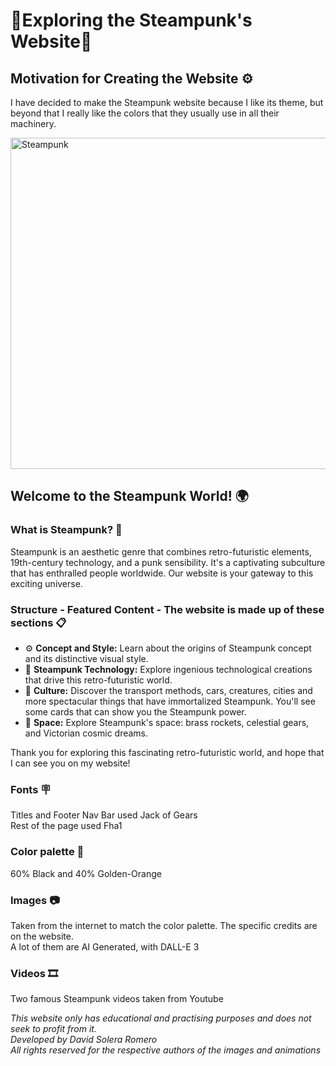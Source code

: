 # 🎇Exploring the Steampunk's Website🎇

## Motivation for Creating the Website ⚙️

I have decided to make the Steampunk website because I like its theme, but beyond that I really like the colors that they usually use in all their machinery.

<img src="https://th.bing.com/th/id/OIG.NG5XeAGNaOwU398_Y5vE?pid=ImgGn" alt="Steampunk" width="580" height="530">

## Welcome to the Steampunk World! 🌍

### What is Steampunk? 🧭

Steampunk is an aesthetic genre that combines retro-futuristic elements, 19th-century technology, and a punk sensibility. It's a captivating subculture that has enthralled people worldwide. Our website is your gateway to this exciting universe.

### Structure - Featured Content - The website is made up of these sections 📋

- ⚙️ **Concept and Style:** Learn about the origins of Steampunk concept and its distinctive visual style.
- 🚂 **Steampunk Technology:** Explore ingenious technological creations that drive this retro-futuristic world.
- 🧭 **Culture:** Discover the transport methods, cars, creatures, cities and more spectacular things that have immortalized Steampunk. You'll see some cards that can show you the Steampunk power.
- 🚀 **Space:** Explore Steampunk's space: brass rockets, celestial gears, and Victorian cosmic dreams.

Thank you for exploring this fascinating retro-futuristic world, and hope that I can see you on my website!

### Fonts 🪧

Titles and Footer Nav Bar used Jack of Gears<br>
Rest of the page used Fha1

### Color palette 🌈

60% Black and 40% Golden-Orange

### Images 📷

Taken from the internet to match the color palette. The specific credits are on the website. <br>A lot of them are AI Generated, with DALL-E 3

### Videos 🎞️

Two famous Steampunk videos taken from Youtube

*This website only has educational and practising purposes and does not seek to profit from it.<br>Developed by David Solera Romero<br>All rights reserved for the respective authors of the images and animations*
